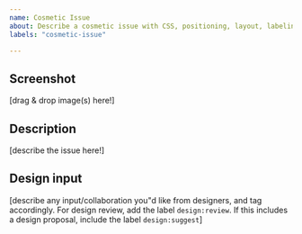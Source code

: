 ```yaml
---
name: Cosmetic Issue
about: Describe a cosmetic issue with CSS, positioning, layout, labeling, or similar
labels: "cosmetic-issue"

---
```


## Screenshot

[drag & drop image(s) here!]

## Description

[describe the issue here!]

## Design input
[describe any input/collaboration you"d like from designers, and
tag accordingly. For design review, add the
label `design:review`. If this includes a design proposal,
include the label `design:suggest`]
